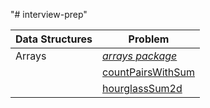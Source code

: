 "# interview-prep" 

| Data Structures |  Problem         |
| --------------- | ---------------- |
|     Arrays      | [_arrays package_](https://github.com/xerZV/interview-prep/tree/master/src/main/java/com/simitchiyski/interviewprep/interviewPreparationKit/arrays)  |
|                 | [countPairsWithSum](https://github.com/xerZV/interview-prep/tree/master/src/main/java/com/simitchiyski/interviewprep/interviewPreparationKit/arrays/countPairsWithSum)  |
|                 | [hourglassSum2d](https://github.com/xerZV/interview-prep/tree/master/src/main/java/com/simitchiyski/interviewprep/interviewPreparationKit/arrays/hourglassSum2d) |
